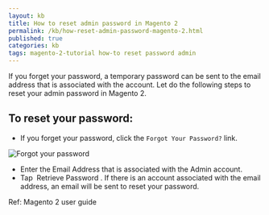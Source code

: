 ```yaml
---
layout: kb
title: How to reset admin password in Magento 2
permalink: /kb/how-reset-admin-password-magento-2.html
published: true
categories: kb 
tags: magento-2-tutorial how-to reset password admin
---
```


If you forget your password, a temporary password can be sent to the email address that is associated with the account. Let do the following steps to reset your admin password in Magento 2.

## To reset your password:

* If you forget your password, click the `Forgot Your Password?` link.

![Forgot your password](https://lh5.googleusercontent.com/QWQ7VkKQSet5zYrtvz08wxq2onO98l-rKl-h7AHZNKgjEh-mkvTnvDpciaFus9ZzAfRxFWRav6isXJRyH8QzjiIAPsjyHOAo1_0uaqzoPZmVbwfPOKUYyQA-yNOHsSSzDYht8YPT)

* Enter the Email Address that is associated with the Admin account.
* Tap  Retrieve Password .
If there is an account associated with the email address, an email will be sent to reset your
password.

Ref: Magento 2 user guide

